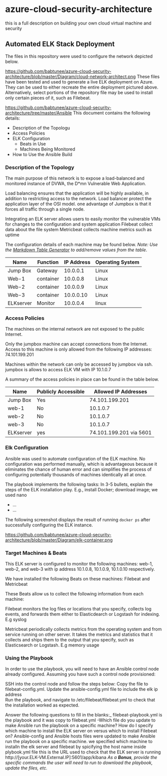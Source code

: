 # azure-cloud-security-architecture
this is a full description on building your own cloud virtual machine and security
## Automated ELK Stack Deployment

The files in this repository were used to configure the network depicted below.

https://github.com/babtunee/azure-cloud-security-architecture/blob/master/Diagram/cloud-network-architect.png
These files have been tested and used to generate a live ELK deployment on Azure. They can be used to either recreate the entire deployment pictured above. Alternatively, select portions of the repository file may be used to install only certain pieces of it, such as Filebeat.

 https://github.com/babtunee/azure-cloud-security-architecture/tree/master/Ansible
This document contains the following details:
- Description of the Topologu
- Access Policies
- ELK Configuration
  - Beats in Use
  - Machines Being Monitored
- How to Use the Ansible Build


### Description of the Topology

The main purpose of this network is to expose a load-balanced and monitored instance of DVWA, the D*mn Vulnerable Web Application.

Load balancing ensures that the application will be highly available, in addition to restricting access to the network.
Load balancer protect the application layer of the OSI model. one advantage of Jumpbox is that it forces all traffic through a single node.

Integrating an ELK server allows users to easily monitor the vulnerable VMs for changes to the configuration and system application
Filebeat collect data about the file system
Metricbeat collects machine metrics such as uptime

The configuration details of each machine may be found below.
_Note: Use the [Markdown Table Generator](http://www.tablesgenerator.com/markdown_tables) to add/remove values from the table_.

| Name     | Function | IP Address | Operating System |
|----------|----------|------------|------------------|
| Jump Box | Gateway  | 10.0.0.1   | Linux            |
| Web-1    | container| 10.0.0.8   | Linux            |
| Web-2    | container| 10.0.0.9   | Linux            |
| Web-3    | container| 10.0.0.10  | Linux            |
| ELKserver| Monitor  | 10.0.0.4   | linux

### Access Policies

The machines on the internal network are not exposed to the public Internet. 

Only the jumpbox machine can accept connections from the Internet. Access to this machine is only allowed from the following IP addresses: 74.101.199.201


Machines within the network can only be accessed by jumpbox via ssh.
jumpbox is allows to access ELK VM with IP 10.1.0.7

A summary of the access policies in place can be found in the table below.

| Name     | Publicly Accessible | Allowed IP Addresses |
|----------|---------------------|----------------------|
| Jump Box |       Yes           | 74.101.199.201       |
| web-1    |       No            | 10.1.0.7             |
| web-2    |       No            | 10.1.0.7             |
| web-3    |       No            | 10.1.0.7
|ELKserver |       yes           | 74.101.199.201 via 5601 

### Elk Configuration

Ansible was used to automate configuration of the ELK machine. No configuration was performed manually, which is advantageous because it eliminates the chance of human error and can simplifies the process of configuring potentially thousands of machines identically all at once.

The playbook implements the following tasks: 
In 3-5 bullets, explain the steps of the ELK installation play. E.g., install Docker; download image;
we used nano 
- ...
- ...

The following screenshot displays the result of running `docker ps` after successfully configuring the ELK instance.

https://github.com/babtunee/azure-cloud-security-architecture/blob/master/Diagram/elk-container.png

### Target Machines & Beats
This ELK server is configured to monitor the following machines:
web-1, web-2, and web-3 with ip address 10.1.0.8, 10.1.0.9, 10.1.0.10 respectively.

We have installed the following Beats on these machines:
Filebeat and Metricbeat

These Beats allow us to collect the following information from each machine:

Filebeat monitors the log files or locations that you specify, collects log events, and forwards them either to Elasticdearch or Logstash for indexing. E.g syslog

Metricbeat periodically collects metrics from the operating system and from service running on other server. It takes the metrics and statistics that it collects and ships them to the output that you specify, such as Elasticsearch or Logstash. E.g memory usage

### Using the Playbook
In order to use the playbook, you will need to have an Ansible control node already configured. Assuming you have such a control node provisioned: 

SSH into the control node and follow the steps below:
Copy the file to filebeat-config.yml. 
Update the ansible-config.yml file to include the elk ip address  
Run the playbook, and navigate to /etc/filebeat/filebeat.yml to check that the installation worked as expected.

Answer the following questions to fill in the blanks:_
filebeat-playbook.yml is the playbook and it was copy to filebeat.yml
-Which file do you update to make Ansible run the playbook on a specific machine? How do I specify which machine to install the ELK server on versus which to install Filebeat on? 
Ansible-config and Ansible hosts files were updated to make Ansible run the playbook on a specific machine.
we specified which machine to installn the elk server and filebeat by spicifying the host name inside plybook.yml file
this is the URL used to check that the ELK server is running
http://[your.ELK-VM.External.IP]:5601/app/kibana
_As a **Bonus**, provide the specific commands the user will need to run to download the playbook, update the files, etc._
